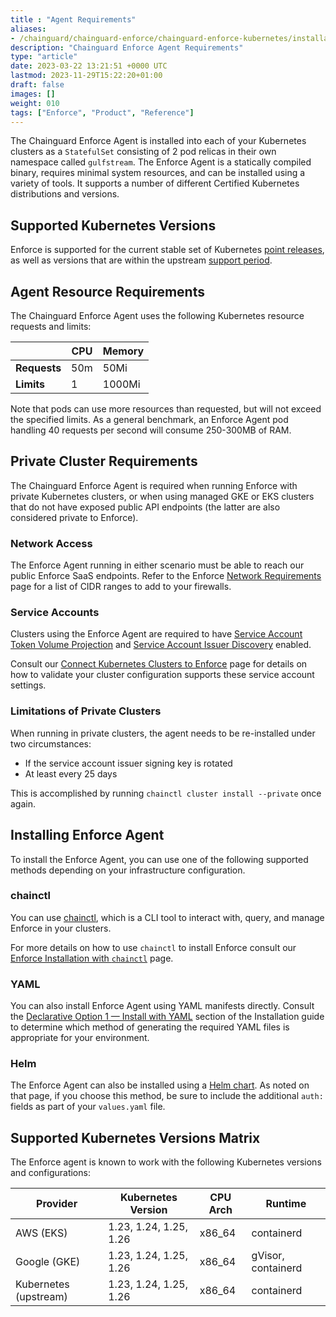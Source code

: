 ```yaml
---
title : "Agent Requirements"
aliases:
- /chainguard/chainguard-enforce/chainguard-enforce-kubernetes/installation-requirements/
description: "Chainguard Enforce Agent Requirements"
type: "article"
date: 2023-03-22 13:21:51 +0000 UTC
lastmod: 2023-11-29T15:22:20+01:00
draft: false
images: []
weight: 010
tags: ["Enforce", "Product", "Reference"]
---
```


The Chainguard Enforce Agent is installed into each of your Kubernetes clusters as a `StatefulSet` consisting of 2 pod relicas in their own namespace called `gulfstream`. The Enforce Agent is a statically compiled binary, requires minimal system resources, and can be installed using a variety of tools. It supports a number of different Certified Kubernetes distributions and versions.


## Supported Kubernetes Versions

Enforce is supported for the current stable set of Kubernetes [point releases](https://kubernetes.io/releases/), as well as versions that are within the upstream [support period](https://kubernetes.io/releases/patch-releases/#support-period).

## Agent Resource Requirements

The Chainguard Enforce Agent uses the following Kubernetes resource requests and limits:

|            |CPU     |Memory |
|------------|--------|-------|
|**Requests**|     50m|   50Mi|
|**Limits**  |       1| 1000Mi|

Note that pods can use more resources than requested, but will not exceed the specified limits. As a general benchmark, an Enforce Agent pod handling 40 requests per second will consume 250-300MB of RAM.

## Private Cluster Requirements

The Chainguard Enforce Agent is required when running Enforce with private Kubernetes clusters, or when using managed GKE or EKS clusters that do not have exposed public API endpoints (the latter are also considered private to Enforce).

### Network Access

The Enforce Agent running in either scenario must be able to reach our public Enforce SaaS endpoints. Refer to the Enforce [Network Requirements](/chainguard/chainguard-enforce/reference/network-requirements/#cidr-ranges) page for a list of CIDR ranges to add to your firewalls.

### Service Accounts

Clusters using the Enforce Agent are required to have [Service Account Token Volume Projection](https://kubernetes.io/docs/tasks/configure-pod-container/configure-service-account/#service-account-token-volume-projection) and [Service Account Issuer Discovery](https://kubernetes.io/docs/tasks/configure-pod-container/configure-service-account/#service-account-issuer-discovery) enabled.

Consult our [Connect Kubernetes Clusters to Enforce](/chainguard/chainguard-enforce/how-to-connect-kubernetes-clusters/#chainguard-enforce-agent) page for details on how to validate your cluster configuration supports these service account settings.

### Limitations of Private Clusters

When running in private clusters, the agent needs to be re-installed under two circumstances:

* If the service account issuer signing key is rotated
* At least every 25 days

This is accomplished by running `chainctl cluster install --private` once again.

## Installing Enforce Agent

To install the Enforce Agent, you can use one of the following supported methods depending on your infrastructure configuration.

### chainctl

You can use [chainctl](/chainguard/chainctl/), which is a CLI tool to interact with, query, and manage Enforce in your clusters.

For more details on how to use `chainctl` to install Enforce consult our [Enforce Installation with `chainctl`](/chainguard/chainguard-enforce/installation/alternative-installation-methods/#install-with-chainctl) page.

### YAML

You can also install Enforce Agent using YAML manifests directly. Consult the [Declarative Option 1 — Install with YAML](/chainguard/chainguard-enforce/installation/alternative-installation-methods/#declarative-option-1--install-with-yaml) section of the Installation guide to determine which method of generating the required YAML files is appropriate for your environment.

### Helm

The Enforce Agent can also be installed using a [Helm chart](/chainguard/chainguard-enforce/installation/alternative-installation-methods/#declarative-option-2--install-with-a-helm-chart). As noted on that page, if you choose this method, be sure to include the additional `auth:` fields as part of your `values.yaml` file.

## Supported Kubernetes Versions Matrix

The Enforce agent is known to work with the following Kubernetes versions and configurations:

|Provider      |Kubernetes Version|CPU Arch|Runtime|
|--------------|------------------|--------|-------|
| AWS (EKS)    | 1.23, 1.24, 1.25, 1.26 | x86_64 |containerd|
| Google (GKE) | 1.23, 1.24, 1.25, 1.26 | x86_64 |gVisor, containerd |
| Kubernetes (upstream) | 1.23, 1.24, 1.25, 1.26 | x86_64 | containerd |
